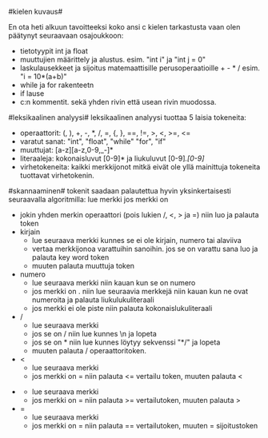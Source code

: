 #kielen kuvaus#

En ota heti alkuun tavoitteeksi koko ansi c kielen tarkastusta vaan olen päätynyt seuraavaan osajoukkoon:
 * tietotyypit int ja float
 * muuttujien määrittely ja alustus. esim. "int i" ja "int j = 0"
 * laskulausekkeet ja sijoitus matemaattisille perusoperaatioille + - * / esim. "i = 10*(a+b)"
 * while ja for rakenteetn
 * if lause
 * c:n kommentit. sekä yhden rivin että usean rivin muodossa.

#leksikaalinen analyysi#
leksikaalinen analyysi tuottaa 5 laisia tokeneita:
 * operaattorit: (, ), +, -, *, /, =, {, }, ==, !=, >, <, >=, <=
 * varatut sanat: "int", "float", "while" "for", "if"
 * muuttujat: [a-z][a-z,0-9,_-]*
 * literaaleja: kokonaisluvut [0-9]* ja liukuluvut [0-9]*.[0-9]*
 * virhetokeneita: kaikki merkkijonot mitkä eivät ole yllä mainittuja tokeneita
   tuottavat virhetokenin.

#skannaaminen#
tokenit saadaan palautettua hyvin yksinkertaisesti seuraavalla algoritmilla:
lue merkki
jos merkki on
 * jokin yhden merkin operaattori (pois lukien /, <, > ja =) niin luo ja palauta token
 * kirjain
   * lue seuraava merkki kunnes se ei ole kirjain, numero tai alaviiva
   * vertaa merkkijonoa varattuihin sanoihin. jos se on varattu sana luo ja palauta key word token
   * muuten palauta muuttuja token
 * numero
   * lue seuraava merkki niin kauan kun se on numero
   * jos merkki on . niin lue seuraavia merkkejä niin kauan kun ne ovat numeroita ja palauta liukulukuliteraali
   * jos merkki ei ole piste niin palauta kokonaislukuliteraali
 * /
   * lue seuraava merkki
   * jos se on / niin lue kunnes \n ja lopeta
   * jos se on * niin lue kunnes löytyy sekvenssi "*/" ja lopeta
   * muuten palauta / operaattoritoken.
 * <
   * lue seuraava merkki
   * jos merkki on = niin palauta <= vertailu token, muuten palauta <
 * >
   * lue seuraava merkki
   * jos merkki on = niin palauta >= vertailutoken, muuten palauta >
 * =
   * lue seuraava merkki
   * jos merkki on = niin palauta == vertailutoken, muuten = sijoitustoken

